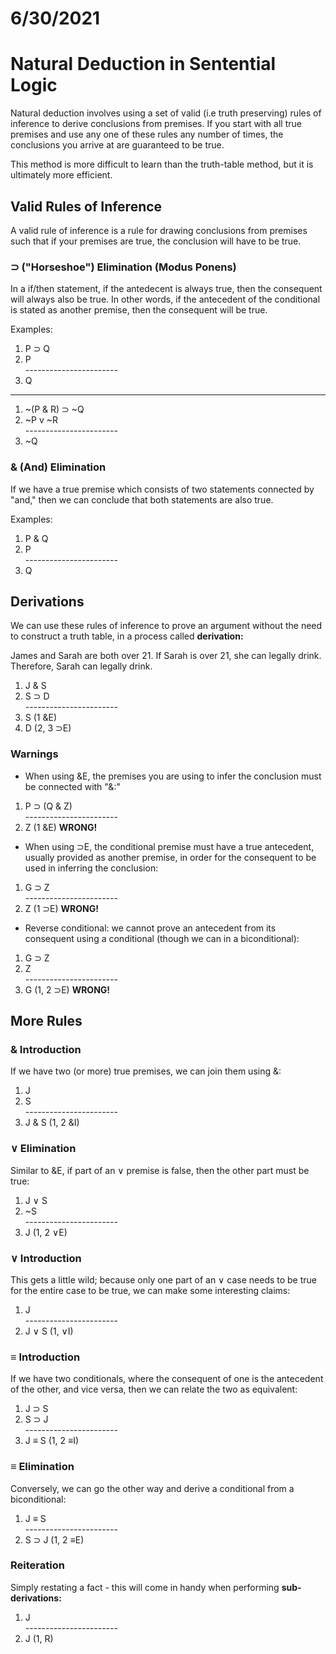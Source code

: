 # 6/30/2021  
# Natural Deduction in Sentential Logic


Natural deduction involves using a set of valid (i.e truth preserving) rules of inference to derive conclusions from premises.  If you start with all true premises and use any one of these rules any number of times, the conclusions you arrive at are guaranteed to be true.

This method is more difficult to learn than the truth-table method, but it is ultimately more efficient.

## Valid Rules of Inference
A valid rule of inference is a rule for drawing conclusions from premises such that if your premises are true, the conclusion will have to be true.

### &sup; ("Horseshoe") Elimination (**Modus Ponens**)
In a if/then statement, if the antedecent is always true, then the consequent will always also be true. In other words, if the antecedent of the conditional is stated as another premise, then the consequent will be true.

Examples:
1. P &sup; Q
2. P  
_-_----------------------
3. Q

***

1. ~(P & R) &sup; ~Q
2. ~P v ~R  
_-_----------------------
3. ~Q

### & (And) Elimination
If we have a true premise which consists of two statements connected by "and," then we can conclude that both statements are also true.

Examples:
1. P & Q
2. P  
_-_----------------------
3. Q

## Derivations
We can use these rules of inference to prove an argument without the need to construct a truth table, in a process called **derivation:**

James and Sarah are both over 21. If Sarah is over 21, she can legally drink. Therefore, Sarah can legally drink.

1. J & S
2. S &sup; D  
_-_----------------------
3. S (1 &E)
4. D (2, 3 &sup;E)

### Warnings
- When using &E, the premises you are using to infer the conclusion must be connected with "&:"
1. P &sup; (Q & Z)  
_-_----------------------
2. Z (1 &E) **WRONG!**

- When using &sup;E, the conditional premise must have a true antecedent, usually provided as another premise, in order for the consequent to be used in inferring the conclusion:
1. G &sup; Z  
_-_----------------------
2. Z (1 &sup;E) **WRONG!**

- Reverse conditional: we cannot prove an antecedent from its consequent using a conditional (though we can in a biconditional):

1. G &sup; Z
2. Z  
_-_----------------------
2. G (1, 2 &sup;E) **WRONG!**

## More Rules
### & Introduction
If we have two (or more) true premises, we can join them using &:

1. J
2. S  
_-_----------------------
3. J & S (1, 2 &I)

### &or; Elimination
Similar to &E, if part of an &or; premise is false, then the other part must be true:

1. J &or; S
2. ~S  
_-_----------------------
3. J (1, 2 &or;E)

### &or; Introduction
This gets a little wild; because only one part of an &or; case needs to be true for the entire case to be true, we can make some interesting claims:

1. J  
_-_----------------------
2. J &or; S (1, &or;I)

### &equiv; Introduction
If we have two conditionals, where the consequent of one is the antecedent of the other, and vice versa, then we can relate the two as equivalent:

1. J &sup; S
2. S &sup; J  
_-_----------------------
3. J &equiv; S (1, 2 &equiv;I)

### &equiv; Elimination
Conversely, we can go the other way and derive a conditional from a biconditional:

1. J &equiv; S  
_-_----------------------
2. S &sup; J (1, 2 &equiv;E)

### Reiteration
Simply restating a fact - this will come in handy when performing **sub-derivations:**

1. J  
_-_----------------------
2. J (1, R)